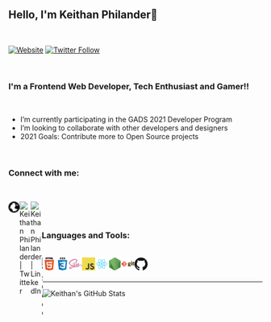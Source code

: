 ## Hello, I'm Keithan Philander👋

<br>

[![Website](https://img.shields.io/website?label=Portfolio&style=for-the-badge&url=https%3A%2F%2Fkeithanphilander-e53b5c.netlify.app/)](https://keithanphilander-e53b5c.netlify.app/)
[![Twitter Follow](https://img.shields.io/twitter/follow/ThisIsKeithan?color=1DA1F2&logo=twitter&style=for-the-badge)](https://twitter.com/intent/follow?original_referer=https%3A%2F%2Fgithub.com%2FThisIsKeithan&screen_name=ThisIsKeithan)

<br>

### I'm a Frontend Web Developer, Tech Enthusiast and Gamer!!

<br>


- I’m currently participating in the GADS 2021 Developer Program
- I’m looking to collaborate with other developers and designers
- 2021 Goals: Contribute more to Open Source projects 

<br>


### Connect with me:

<br>


[<img align="left" alt="Keithan Philander | Portfolio" width="22px" src="https://raw.githubusercontent.com/iconic/open-iconic/master/svg/globe.svg" />][website]
[<img align="left" alt="Keithan Philander | Twitter" width="22px" src="https://cdn.jsdelivr.net/npm/simple-icons@v3/icons/twitter.svg" />][twitter]
[<img align="left" alt="Keithan Philander | LinkedIn" width="22px" src="https://cdn.jsdelivr.net/npm/simple-icons@v3/icons/linkedin.svg" />][linkedin]

<br>
<br>


### Languages and Tools:

<br>

<img align="left" alt="VSCode" width="2px" src="https://upload.wikimedia.org/wikipedia/commons/9/9a/Visual_Studio_Code_1.35_icon.svg" />
<img align="left" alt="HTML5" width="26px" src="https://raw.githubusercontent.com/github/explore/80688e429a7d4ef2fca1e82350fe8e3517d3494d/topics/html/html.png" />
<img align="left" alt="CSS3" width="26px" src="https://raw.githubusercontent.com/github/explore/80688e429a7d4ef2fca1e82350fe8e3517d3494d/topics/css/css.png" />
<img align="left" alt="Sass" width="26px" src="https://raw.githubusercontent.com/github/explore/80688e429a7d4ef2fca1e82350fe8e3517d3494d/topics/sass/sass.png" />
<img align="left" alt="JavaScript" width="26px" src="https://raw.githubusercontent.com/github/explore/80688e429a7d4ef2fca1e82350fe8e3517d3494d/topics/javascript/javascript.png" />
<img align="left" alt="React" width="26px" src="https://raw.githubusercontent.com/github/explore/80688e429a7d4ef2fca1e82350fe8e3517d3494d/topics/react/react.png" />
<img align="left" alt="Node.js" width="26px" src="https://raw.githubusercontent.com/github/explore/80688e429a7d4ef2fca1e82350fe8e3517d3494d/topics/nodejs/nodejs.png" />
<img align="left" alt="Git" width="26px" src="https://raw.githubusercontent.com/github/explore/80688e429a7d4ef2fca1e82350fe8e3517d3494d/topics/git/git.png" />
<img align="left" alt="GitHub" width="26px" src="https://raw.githubusercontent.com/github/explore/78df643247d429f6cc873026c0622819ad797942/topics/github/github.png" />

<br />
<br />

---

<img align="left" alt="Keithan's GitHub Stats" src="https://github-readme-stats.vercel.app/api?username=KeithanPhilander&show_icons=true&hide_border=true" />

[website]: https://keithanphilander-e53b5c.netlify.app/
[twitter]: https://twitter.com/ThisIsKeithan
[linkedin]: https://www.linkedin.com/in/keithan-philander-490406220/
